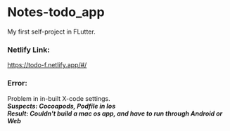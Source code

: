 # Notes-todo_app

My first self-project in FLutter.

### Netlify Link:
<a>https://todo-f.netlify.app/#/</a>

### Error:
Problem in in-built X-code settings. <br/>
***Suspects: Cocoapods, Podfile in Ios*** <br/>
***Result: Couldn't build a mac os app, and have to run through Android or Web***
